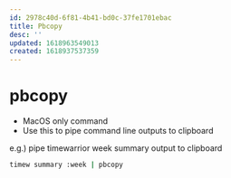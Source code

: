 ```yaml
---
id: 2978c40d-6f81-4b41-bd0c-37fe1701ebac
title: Pbcopy
desc: ''
updated: 1618963549013
created: 1618937537359
---
```


# pbcopy

- MacOS only command
- Use this to pipe command line outputs to clipboard

e.g.) pipe timewarrior week summary output to clipboard
```sh
timew summary :week | pbcopy
```
